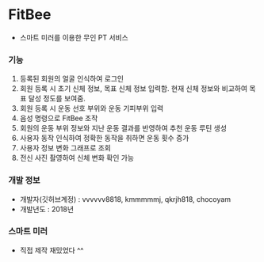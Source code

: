 # FitBee
* 스마트 미러를 이용한 무인 PT 서비스

### 기능
1. 등록된 회원의 얼굴 인식하여 로그인
2. 회원 등록 시 초기 신체 정보, 목표 신체 정보 입력함. 현재 신체 정보와 비교하여 목표 달성 정도를 보여줌.
3. 회원 등록 시 운동 선호 부위와 운동 기피부위 입력
4. 음성 명령으로 FitBee 조작
5. 회원의 운동 부위 정보와 지난 운동 결과를 반영하여 추천 운동 루틴 생성
6. 사용자 동작 인식하여 정확한 동작을 취하면 운동 횟수 증가
7. 사용자 정보 변화 그래프로 조회
8. 전신 사진 촬영하여 신체 변화 확인 가능

### 개발 정보
* 개발자(깃허브계정) : vvvvvv8818, kmmmmmj, qkrjh818, chocoyam
* 개발년도 : 2018년

### 스마트 미러
* 직접 제작 재밌었다 ^^
